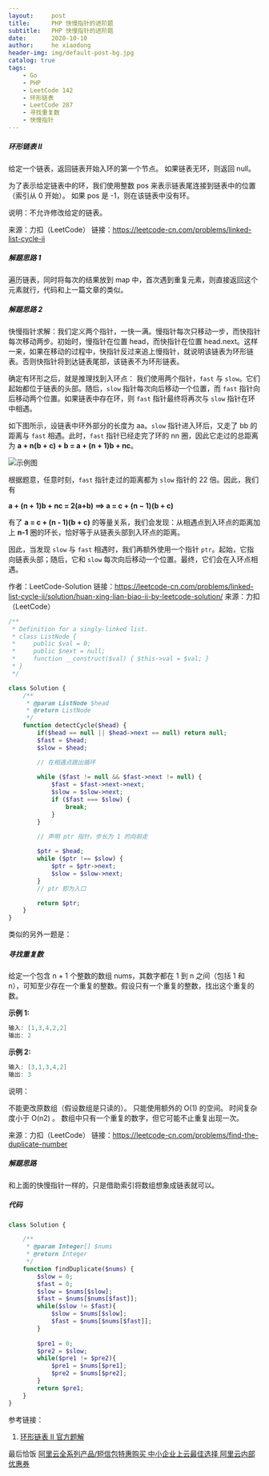 ```yaml
---
layout:     post
title:      PHP 快慢指针的进阶题
subtitle:   PHP 快慢指针的进阶题
date:       2020-10-10
author:     he xiaodong
header-img: img/default-post-bg.jpg
catalog: true
tags:
    - Go
    - PHP
    - LeetCode 142
    - 环形链表
    - LeetCode 287
    - 寻找重复数
    - 快慢指针
---
```



##### 环形链表 II
给定一个链表，返回链表开始入环的第一个节点。 如果链表无环，则返回 null。

为了表示给定链表中的环，我们使用整数 pos 来表示链表尾连接到链表中的位置（索引从 0 开始）。 如果 pos 是 -1，则在该链表中没有环。

说明：不允许修改给定的链表。

来源：力扣（LeetCode）
链接：https://leetcode-cn.com/problems/linked-list-cycle-ii

##### 解题思路 1
遍历链表，同时将每次的结果放到 map 中，首次遇到重复元素，则直接返回这个元素就行，代码和上一篇文章的类似。


##### 解题思路 2
快慢指针求解：我们定义两个指针，一快一满。慢指针每次只移动一步，而快指针每次移动两步。初始时，慢指针在位置 head，而快指针在位置 head.next。这样一来，如果在移动的过程中，快指针反过来追上慢指针，就说明该链表为环形链表。否则快指针将到达链表尾部，该链表不为环形链表。

确定有环形之后，就是推理找到入环点：
我们使用两个指针，`fast` 与 `slow`。它们起始都位于链表的头部。随后，`slow` 指针每次向后移动一个位置，而 `fast` 指针向后移动两个位置。如果链表中存在环，则 `fast` 指针最终将再次与 `slow` 指针在环中相遇。

如下图所示，设链表中环外部分的长度为 aa。`slow` 指针进入环后，又走了 bb 的距离与 `fast` 相遇。此时，`fast` 指针已经走完了环的 nn 圈，因此它走过的总距离为 **a + n(b + c) + b = a + (n + 1)b + nc**。

![示例图](https://assets.leetcode-cn.com/solution-static/142/142_fig1.png)

根据题意，任意时刻，`fast` 指针走过的距离都为 `slow` 指针的 22 倍。因此，我们有

**a + (n + 1)b + nc = 2(a+b) ⟹ a = c + (n − 1)(b + c)**

有了 **a = c + (n - 1)(b + c)** 的等量关系，我们会发现：从相遇点到入环点的距离加上 **n-1** 圈的环长，恰好等于从链表头部到入环点的距离。

因此，当发现 `slow` 与 `fast` 相遇时，我们再额外使用一个指针 `ptr`。起始，它指向链表头部；随后，它和 `slow` 每次向后移动一个位置。最终，它们会在入环点相遇。

作者：LeetCode-Solution
链接：https://leetcode-cn.com/problems/linked-list-cycle-ii/solution/huan-xing-lian-biao-ii-by-leetcode-solution/
来源：力扣（LeetCode）


```php
/**
 * Definition for a singly-linked list.
 * class ListNode {
 *     public $val = 0;
 *     public $next = null;
 *     function __construct($val) { $this->val = $val; }
 * }
 */

class Solution {
    /**
     * @param ListNode $head
     * @return ListNode
     */
    function detectCycle($head) {
        if($head == null || $head->next == null) return null;
        $fast = $head;
        $slow = $head;

        // 在相遇点跳出循环
        
        while ($fast != null && $fast->next != null) {
            $fast = $fast->next->next;
            $slow = $slow->next;
            if ($fast === $slow) {
                break;
            }
        }
        
        // 声明 ptr 指针，步长为 1 的向前走

        $ptr = $head;
        while ($ptr !== $slow) {
            $ptr = $ptr->next;
            $slow = $slow->next;
        }
        // ptr 即为入口

        return $ptr;
    }
}
```

类似的另外一题是：
##### 寻找重复数
给定一个包含 n + 1 个整数的数组 nums，其数字都在 1 到 n 之间（包括 1 和 n），可知至少存在一个重复的整数。假设只有一个重复的整数，找出这个重复的数。

**示例 1:**
```c
输入: [1,3,4,2,2]
输出: 2
```

**示例 2:**
```c
输入: [3,1,3,4,2]
输出: 3
```

说明：

不能更改原数组（假设数组是只读的）。
只能使用额外的 O(1) 的空间。
时间复杂度小于 O(n2) 。
数组中只有一个重复的数字，但它可能不止重复出现一次。

来源：力扣（LeetCode）
链接：https://leetcode-cn.com/problems/find-the-duplicate-number

##### 解题思路
和上面的快慢指针一样的，只是借助索引将数组想象成链表就可以。

##### 代码
```php
class Solution {

    /**
     * @param Integer[] $nums
     * @return Integer
     */
    function findDuplicate($nums) {
        $slow = 0;
        $fast = 0;
        $slow = $nums[$slow];
        $fast = $nums[$nums[$fast]];
        while($slow != $fast){
            $slow = $nums[$slow];
            $fast = $nums[$nums[$fast]];
        }
        
        $pre1 = 0;
        $pre2 = $slow;
        while($pre1 != $pre2){
            $pre1 = $nums[$pre1];
            $pre2 = $nums[$pre2];
        }
        return $pre1;
    }
}
```


参考链接：
1. [环形链表 Ⅱ 官方题解](https://leetcode-cn.com/problems/linked-list-cycle-ii/solution/huan-xing-lian-biao-ii-by-leetcode-solution/)


最后恰饭 [阿里云全系列产品/短信包特惠购买 中小企业上云最佳选择 阿里云内部优惠券](https://www.aliyun.com/minisite/goods?userCode=0amqgcs9)